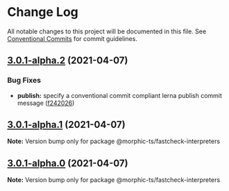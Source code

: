 # Change Log

All notable changes to this project will be documented in this file.
See [Conventional Commits](https://conventionalcommits.org) for commit guidelines.

## [3.0.1-alpha.2](https://github.com/sledorze/morphic-ts/compare/@morphic-ts/fastcheck-interpreters@3.0.0...@morphic-ts/fastcheck-interpreters@3.0.1-alpha.2) (2021-04-07)


### Bug Fixes

* **publish:** specify a conventional commit compliant lerna publish commit message ([f242026](https://github.com/sledorze/morphic-ts/commit/f242026f7becb491016b81b5498c25293db386ff))





## [3.0.1-alpha.1](https://github.com/sledorze/morphic-ts/compare/@morphic-ts/fastcheck-interpreters@3.0.0...@morphic-ts/fastcheck-interpreters@3.0.1-alpha.1) (2021-04-07)

**Note:** Version bump only for package @morphic-ts/fastcheck-interpreters





## [3.0.1-alpha.0](https://github.com/sledorze/morphic-ts/compare/@morphic-ts/fastcheck-interpreters@3.0.0...@morphic-ts/fastcheck-interpreters@3.0.1-alpha.0) (2021-04-07)

**Note:** Version bump only for package @morphic-ts/fastcheck-interpreters
